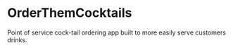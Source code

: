 # OrderThemCocktails
Point of service cock-tail ordering app built to more easily serve customers drinks.
